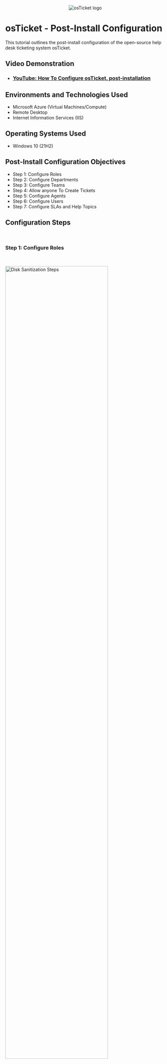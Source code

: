 <p align="center">
<img src="https://i.imgur.com/Clzj7Xs.png" alt="osTicket logo"/>
</p>

<h1>osTicket - Post-Install Configuration</h1>
This tutorial outlines the post-install configuration of the open-source help desk ticketing system osTicket.<br />


<h2>Video Demonstration</h2>

- ### [YouTube: How To Configure osTicket, post-installation](https://www.youtube.com)

<h2>Environments and Technologies Used</h2>

- Microsoft Azure (Virtual Machines/Compute)
- Remote Desktop
- Internet Information Services (IIS)

<h2>Operating Systems Used </h2>

- Windows 10</b> (21H2)

<h2>Post-Install Configuration Objectives</h2>

- Step 1: Configure Roles
- Step 2: Configure Departments
- Step 3: Configure Teams
- Step 4: Allow anyone To Create Tickets
- Step 5: Configure Agents
- Step 6: Configure Users
- Step 7: Configure SLAs and Help Topics

<h2>Configuration Steps</h2><br>

<h3>Step 1: Configure Roles</h3><br>

<p>
<img src="https://i.imgur.com/Tm3p5Xy.png" height="80%" width="80%" alt="Disk Sanitization Steps"/>
</p>

<p>
First, we will create a "Supreme Admin" role and give this role full access. To do this, access the Admin panel and go to "Agents," then go to "Roles," then "Add New Role." Enter the name "Supreme Admin. Go to "Permissions," and check each box, this gives the agents access to perform these tasks.
</p>
<br />


<h3>Step 2: Configure Departments</h3><br>
<p>
<img src="https://i.imgur.com/DcUVWiD.png" height="80%" width="80%" alt="Disk Sanitization Steps"/>
</p>
<p>
Next, we will create a "Systems Admin" department within the Admin panel. Navigate to "Agents," then go to "Departments," and select "Add New Department." Name this department "Systems Administrators." For this project, we will keep the default settings and click "Create Department."
  
</p>
<br />


<h3>Step 3: Configure Teams</h3><br>
<p>
<img src="https://i.imgur.com/WJDQ407.png" height="80%" width="80%" alt="Disk Sanitization Steps"/>
</p>
<p>
Next, we will create a team that will allow multiple agents from different departments to collaborate on the same team, for example, when an SLA needs to be met. We will create the team from the Admin Panel, then navigate to "Agents," click "Teams," and select "Add New Team." Name this team "Level II Support," then click the "Members" tab and add yourself to the team.
</p>
<br />

<h3>Step 4: Allow Anyone To Create Tickets</h3><br>
<p>
<img src="https://i.imgur.com/GpJY6iU.png" height="80%" width="80%" alt="Disk Sanitization Steps"/>
</p>
<p>
This allows any user to create Tickets even if he/she is not in the system. To do this, from the Admin Panel, navigate to "Settings," and uncheck the box for "Require registration and login to create tickets."
</p>
<br />

<h3>Step 5: Configure Agents</h3><br>
<p>
<img src="https://i.imgur.com/ySR91KJ.png" height="80%" width="80%" alt="Disk Sanitization Steps"/>
</p>
<p>
Next, we will create agents. These are help desk professionals, who will check and resolve tickets. In the Admin Panel, under "Agents," click "Add New Agent." The first agent we create is called "Jane Neal." Her email address is, "jane.neal@osticket.com" and her username is  "jane.neal." Click "Set Password" and uncheck the box for "Send the agent a password reset email." Create a password for Jane. Uncheck the box for, "Require password change at next login," and click "Set." Next, we will set Jane's permissions. Navigate to the "Access" tab, put Jane in the System Administrators" department as a "Supreme Admin." Navigate to "Teams" and add her to "Level II Support;" click "Create." Jane's account is now created. To create a second agent, named "John Nash," follow Step 5 again. Set his department as "Support," and "View Only." Once these steps are completed, you should see Jane and John under "Agents," along with their respective departments listed.
</p>
<br />

<h3>Step 6: Configure Users</h3><br>
<p>
<img src="https://i.imgur.com/hipIVGh.png" height="80%" width="80%" alt="Disk Sanitization Steps"/>
</p>
<p>
Next, we will configure users. This is anyone, such as the customers or staff, who submits tickets to the Help Desk for resolution. To add users, switch to the "Agent Panel." Under "Users," click "Create New User." Name the first user "Karen Karen," her email address is Karen@osticket.com. Click "Add User." Repeat the same steps to add another user, named "Ken Ken."
</p>
<br />

<h3>Step 7: Configure SLAs</h3><br>
<p>
<img src="https://i.imgur.com/8WYWeTX.png" height="80%" width="80%" alt="Disk Sanitization Steps"/>
</p>
<p>
Next, we will configure Service Level Agreements (SLAs). The purpose of an SLA is to prioritize ticket requests and provide the length of time in which the help desk administrator expects the tickets to be resolved. To configure the SLAs, go to the "Admin Panel," navigate to "Manage," and then to "SLA." We will create 3 separate SLA plans, "SEV A, SEV B, and SEV C." For the first SLA, click "Add New SLA Plan," name it "SEV A," assign it a grace period of "1" (representing 1 hour), and assign the schedule as "24/7." Next, create the SLA for SEV B, with a grace period of "4" (hours) and a schedule of "24/7." Last, create the SLA for SEV C with a grace period of "8" (hours) and a schedule of "Monoday-Friday."
</p>
<br />

<h3>Step 8: Configure Help Topics</h3><br>
<p>
<img src="https://i.imgur.com/hipIVGh.png" height="80%" width="80%" alt="Disk Sanitization Steps"/>
</p>
<p>
Last, we will configure Help Topics. Help topics enable end-users to easily select from a list which issues they need resolved.
</p>
<br />
